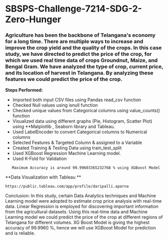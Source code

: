 # SBSPS-Challenge-7214-SDG-2-Zero-Hunger

<h3>Agriculture has been the backbone of Telangana's economy for a long time. There are multiple ways to increase and improve the crop yield and the quality of the crops. In this case study, we have directed to predict the price of the crop, for which we used real time data of crops Groundnut, Maize, and Bengal Gram. We have analyzed the type of crop, current price, and its location of harvest in Telangana. By analyzing these features we could predict the price of the crop.</h3>

**Steps Performed:**

- Imported both input CSV files using Pandas read_csv function
- Checked Null values using isnull function
- Checked unique values from Categorical columns using value_counts() function
- Visualized data using different graphs (Pie, Histogram, Scatter Plot) using **Matplotlib , Seaborn library and Tableau.
- Used LabelEncoder to convert Categorical columns to Numerical columns
- Selected Features & Targeted Column & assigned to a Variable
- Created Training & Testing Data using train_test_split
- Used XGBoost Regression Machine Learning model. 
- Used K-Fold for Validation
```
   Maximum Accuracy is around 99.99603365232768 % using XGBoost Model
```
**Data Visualization with Tableau **
```
https://public.tableau.com/app/profile/daripalli.aparna
```

Conclusion: In this study, certain Data Analytics techniques and Machine Learning model were adopted to estimate crop price analysis with real-time data. Linear Regression is employed for discovering important information from the agricultural datasets. Using this real-time data and Machine Learning model we could predict the price of the crop at different regions of Telangana for different volumes. XG Boost Model is giving the highest accuracy of 99.9960 %, hence we will use XGBoost Model for prediction and is reliable.
